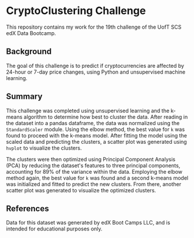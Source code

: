 # CryptoClustering Challenge

This repository contains my work for the 19th challenge of the UofT SCS edX Data Bootcamp.

## Background

The goal of this challenge is to predict if cryptocurrencies are affected by 24-hour or 7-day price changes, using Python and unsupervised machine learning.

## Summary

This challenge was completed using unsupervised learning and the k-means algorithm to determine how best to cluster the data. After reading in the dataset into a pandas dataframe, the data was normalized using the `StandardScaler` module. Using the elbow method, the best value for `k` was found to proceed with the k-means model. After fitting the model using the scaled data and predicting the clusters, a scatter plot was generated using `hvplot` to visualize the clusters.

The clusters were then optimized using Principal Component Analysis (PCA) by reducing the dataset's features to three principal components, accounting for 89% of the variance within the data. Employing the elbow method again, the best value for `k` was found and a second k-means model was initialized and fitted to predict the new clusters. From there, another scatter plot was generated to visualize the optimized clusters.

## References

Data for this dataset was generated by edX Boot Camps LLC, and is intended for educational purposes only.